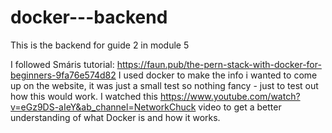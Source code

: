 # docker---backend
This is the backend for guide 2 in module 5 


I followed Smáris tutorial: https://faun.pub/the-pern-stack-with-docker-for-beginners-9fa76e574d82
I used docker to make the info i wanted to come up on the website, it was just a small test so nothing fancy - just to test out how this would work.
I watched this https://www.youtube.com/watch?v=eGz9DS-aIeY&ab_channel=NetworkChuck video to get a better understanding of what Docker is and how it works.

